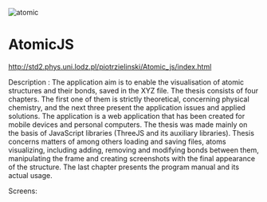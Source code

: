 ![atomic](https://user-images.githubusercontent.com/44551565/132960480-6836a86a-a652-489d-a7e2-ab6fe6d8783a.png)
# AtomicJS
http://std2.phys.uni.lodz.pl/piotrzielinski/Atomic_js/index.html

Description :
The application aim is to enable the visualisation of atomic structures and their bonds, saved in the XYZ file. The thesis consists of four chapters. The first one of them is strictly theoretical, concerning physical chemistry, and the next three present the application issues and applied solutions. The application is a web application that has been created for mobile devices and personal computers. The thesis was made mainly on the basis of JavaScript libraries (ThreeJS and its auxiliary libraries).
Thesis concerns matters of among others loading and saving files, atoms visualizing, including adding, removing and modifying bonds between them, manipulating the frame and creating screenshots with the final appearance of the structure. The last chapter presents the program manual and its actual usage. 

Screens:

